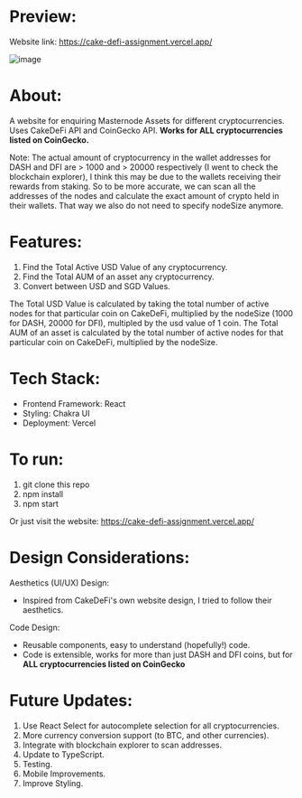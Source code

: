 # Preview:
Website link: https://cake-defi-assignment.vercel.app/

![image](https://user-images.githubusercontent.com/59087730/222100442-62c652fd-736a-4c46-84e4-adcba6be3518.png)

# About:
A website for enquiring Masternode Assets for different cryptocurrencies. Uses CakeDeFi API and CoinGecko API. 
**Works for ALL cryptocurrencies listed on CoinGecko.**

Note: The actual amount of cryptocurrency in the wallet addresses for DASH and DFI are > 1000 and > 20000 respectively (I went to check the blockchain explorer), I think this may be due to the wallets receiving their rewards from staking. So to be more accurate, we can scan all the addresses of the nodes and calculate the exact amount of crypto held in their wallets. That way we also do not need to specify nodeSize anymore.

# Features:
1. Find the Total Active USD Value of any cryptocurrency.
2. Find the Total AUM of an asset any cryptocurrency.
3. Convert between USD and SGD Values.

The Total USD Value is calculated by taking the total number of active nodes for that particular coin on CakeDeFi, multiplied by the nodeSize (1000 for DASH, 20000 for DFI), multipled by the usd value of 1 coin.
The Total AUM of an asset is calculated by the total number of active nodes for that particular coin on CakeDeFi, multiplied by the nodeSize.

# Tech Stack:
- Frontend Framework: React
- Styling: Chakra UI
- Deployment: Vercel

# To run:
1. git clone this repo
2. npm install
3. npm start

Or just visit the website: https://cake-defi-assignment.vercel.app/

# Design Considerations:
Aesthetics (UI/UX) Design: 
- Inspired from CakeDeFi's own website design, I tried to follow their aesthetics.

Code Design:
- Reusable components, easy to understand (hopefully!) code.
- Code is extensible, works for more than just DASH and DFI coins, but for **ALL cryptocurrencies listed on CoinGecko**

# Future Updates:
1. Use React Select for autocomplete selection for all cryptocurrencies.
2. More currency conversion support (to BTC, and other currencies).
3. Integrate with blockchain explorer to scan addresses.
4. Update to TypeScript.
5. Testing.
6. Mobile Improvements.
7. Improve Styling.
